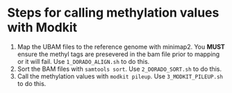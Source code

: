 # Steps for calling methylation values with Modkit

1. Map the UBAM files to the reference genome with minimap2. You **MUST** ensure
   the methyl tags are presevered in the bam file prior to mapping or it will
   fail. Use `1_DORADO_ALIGN.sh` to do this.
2. Sort the BAM files with `samtools sort`. Use `2_DORADO_SORT.sh` to do this.
3. Call the methylation values with `modkit pileup`. Use `3_MODKIT_PILEUP.sh` to
   do this.

